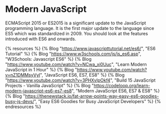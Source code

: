 # Modern JavaScript

ECMAScript 2015 or ES2015 is a significant update to the JavaScript programming language. It is the first major update to the language since ES5 which was standardized in 2009. You should look at the features introduced with ES6 and onwards.

{% resources %}
  {% Blog "https://www.javascripttutorial.net/es6/", "ES6 Tutorial" %}
  {% Blog "https://www.w3schools.com/js/js_es6.asp", "W3Schools: Javascript ES6" %}
  {% Blog "https://www.youtube.com/watch?v=NCwa_xi0Uuc", "Learn Modern JavaScript in 1 Hour" %}
  {% Blog "https://www.youtube.com/watch?v=nZ1DMMsyVyI", "JavaScript ES6, ES7, ES8" %}
  {% Blog "https://www.youtube.com/watch?v=3PHXvlpOkf4", "Build 15 JavaScript Projects - Vanilla JavaScript" %}
  {% Blog "https://codeloop.org/learn-modern-javascript-es6-es7-es8", "Modern JavaScript ES6, ES7 & ES8" %}
  {% Blog "https://thenewstack.io/fat-arrow-points-way-easy-es6-goodies-busy-js-devs/", "Easy ES6 Goodies for Busy JavaScript Developers" %}
{% endresources %}
